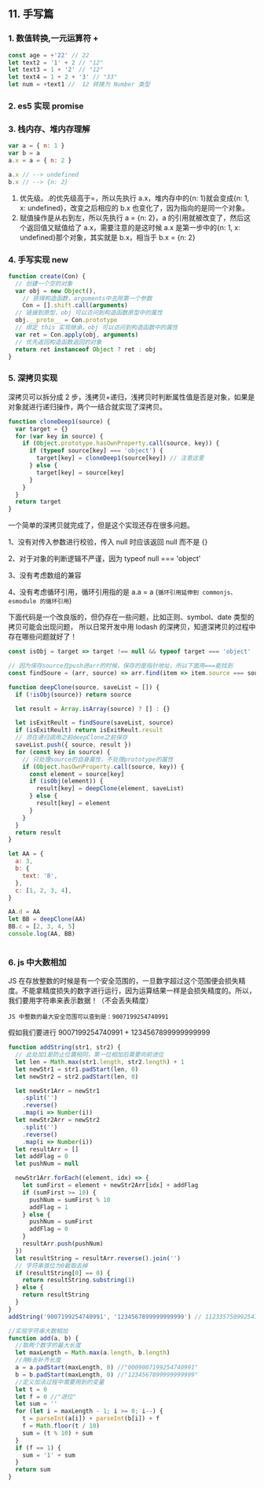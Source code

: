 ## 11. 手写篇

### 1. 数值转换,一元运算符 +

```js
const age = +'22' // 22
let text2 = '1' + 2 // "12"
let text3 = 1 + '2' // "12"
let text4 = 1 + 2 + '3' // "33"
let num = +text1 //  12 转换为 Number 类型
```

### 2. es5 实现 promise

### 3. 栈内存、堆内存理解

```js
var a = { n: 1 }
var b = a
a.x = a = { n: 2 }

a.x // --> undefined
b.x // --> {n: 2}
```

1. 优先级。.的优先级高于=，所以先执行 a.x，堆内存中的{n: 1}就会变成{n: 1, x: undefined}，改变之后相应的 b.x 也变化了，因为指向的是同一个对象。
2. 赋值操作是从右到左，所以先执行 a = {n: 2}，a 的引用就被改变了，然后这个返回值又赋值给了 a.x，需要注意的是这时候 a.x 是第一步中的{n: 1, x: undefined}那个对象，其实就是 b.x，相当于 b.x = {n: 2}

### 4. 手写实现 new

```js
function create(Con) {
  // 创建一个空的对象
  var obj = new Object(),
    // 获得构造函数，arguments中去除第一个参数
    Con = [].shift.call(arguments)
  // 链接到原型，obj 可以访问到构造函数原型中的属性
  obj.__proto__ = Con.prototype
  // 绑定 this 实现继承，obj 可以访问到构造函数中的属性
  var ret = Con.apply(obj, arguments)
  // 优先返回构造函数返回的对象
  return ret instanceof Object ? ret : obj
}
```

### 5. 深拷贝实现

深拷贝可以拆分成 2 步，浅拷贝+递归，浅拷贝时判断属性值是否是对象，如果是对象就进行递归操作，两个一结合就实现了深拷贝。

```js
function cloneDeep1(source) {
  var target = {}
  for (var key in source) {
    if (Object.prototype.hasOwnProperty.call(source, key)) {
      if (typeof source[key] === 'object') {
        target[key] = cloneDeep1(source[key]) // 注意这里
      } else {
        target[key] = source[key]
      }
    }
  }
  return target
}
```

一个简单的深拷贝就完成了，但是这个实现还存在很多问题。

1、没有对传入参数进行校验，传入 null 时应该返回 null 而不是 {}

2、对于对象的判断逻辑不严谨，因为 typeof null === 'object'

3、没有考虑数组的兼容

4、没有考虑循环引用，循环引用指的是 a.a = a (`循环引用延伸到 commonjs、esmodule 的循环引用`)

下面代码是一个改良版的，但仍存在一些问题，比如正则、symbol、date 类型的拷贝可能会出现问题，
所以日常开发中用 lodash 的深拷贝，知道深拷贝的过程中存在哪些问题就好了！

```js
const isObj = target => target !== null && typeof target === 'object'

// 因为保存source在push进arr的时候，保存的是指针地址，所以下面用===能找到
const findSoure = (arr, source) => arr.find(item => item.source === source)

function deepClone(source, saveList = []) {
  if (!isObj(source)) return source

  let result = Array.isArray(source) ? [] : {}

  let isExitReult = findSoure(saveList, source)
  if (isExitReult) return isExitReult.result
  // 须在递归调用之前deepClone之前保存
  saveList.push({ source, result })
  for (const key in source) {
    // 只处理source的自身属性，不处理prototype的属性
    if (Object.hasOwnProperty.call(source, key)) {
      const element = source[key]
      if (isObj(element)) {
        result[key] = deepClone(element, saveList)
      } else {
        result[key] = element
      }
    }
  }
  return result
}

let AA = {
  a: 3,
  b: {
    text: '8',
  },
  c: [1, 2, 3, 4],
}

AA.d = AA
let BB = deepClone(AA)
BB.c = [2, 3, 4, 5]
console.log(AA, BB)
```

<img :src="$withBase('/assets/deep-clone.png')">

### 6. js 中大数相加

JS 在存放整数的时候是有一个安全范围的，一旦数字超过这个范围便会损失精度。不能拿精度损失的数字进行运行，因为运算结果一样是会损失精度的。所以，我们要用字符串来表示数据！（不会丢失精度）

`JS 中整数的最大安全范围可以查到是：9007199254740991`

假如我们要进行 9007199254740991 + 1234567899999999999

```js
function addString(str1, str2) {
  // 此处加1是防止位置相同，第一位相加后需要向前进位
  let len = Math.max(str1.length, str2.length) + 1
  let newStr1 = str1.padStart(len, 0)
  let newStr2 = str2.padStart(len, 0)

  let newStr1Arr = newStr1
    .split('')
    .reverse()
    .map(i => Number(i))
  let newStr2Arr = newStr2
    .split('')
    .reverse()
    .map(i => Number(i))
  let resultArr = []
  let addFlag = 0
  let pushNum = null

  newStr1Arr.forEach((element, idx) => {
    let sumFirst = element + newStr2Arr[idx] + addFlag
    if (sumFirst >= 10) {
      pushNum = sumFirst % 10
      addFlag = 1
    } else {
      pushNum = sumFirst
      addFlag = 0
    }
    resultArr.push(pushNum)
  })
  let resultString = resultArr.reverse().join('')
  // 字符串首位为0截取去掉
  if (resultString[0] == 0) {
    return resultString.substring(1)
  } else {
    return resultString
  }
}
addString('9007199254740991', '1234567899999999999') // 11233575099254740990

//实现字符串大数相加
function add(a, b) {
  //取两个数字的最大长度
  let maxLength = Math.max(a.length, b.length)
  //用0去补齐长度
  a = a.padStart(maxLength, 0) //"0009007199254740991"
  b = b.padStart(maxLength, 0) //"1234567899999999999"
  //定义加法过程中需要用到的变量
  let t = 0
  let f = 0 //"进位"
  let sum = ''
  for (let i = maxLength - 1; i >= 0; i--) {
    t = parseInt(a[i]) + parseInt(b[i]) + f
    f = Math.floor(t / 10)
    sum = (t % 10) + sum
  }
  if (f == 1) {
    sum = '1' + sum
  }
  return sum
}
```
